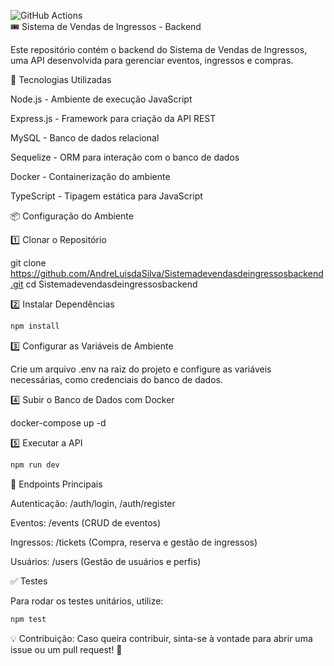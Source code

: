 ![GitHub Actions](https://github.com/AndreLuisdaSilva/Sistemadevendasdeingressosbackend/actions/workflows/main.yml/badge.svg)  
🎟 Sistema de Vendas de Ingressos - Backend

Este repositório contém o backend do Sistema de Vendas de Ingressos, uma API desenvolvida para gerenciar eventos, ingressos e compras.

🚀 Tecnologias Utilizadas

Node.js - Ambiente de execução JavaScript

Express.js - Framework para criação da API REST

MySQL - Banco de dados relacional

Sequelize - ORM para interação com o banco de dados

Docker - Containerização do ambiente

TypeScript - Tipagem estática para JavaScript

📦 Configuração do Ambiente

1️⃣ Clonar o Repositório

git clone https://github.com/AndreLuisdaSilva/Sistemadevendasdeingressosbackend.git
cd Sistemadevendasdeingressosbackend

2️⃣ Instalar Dependências
```bash
npm install
```
3️⃣ Configurar as Variáveis de Ambiente

Crie um arquivo .env na raiz do projeto e configure as variáveis necessárias, como credenciais do banco de dados.

4️⃣ Subir o Banco de Dados com Docker

docker-compose up -d

5️⃣ Executar a API
```bash
npm run dev
```
📌 Endpoints Principais

Autenticação: /auth/login, /auth/register

Eventos: /events (CRUD de eventos)

Ingressos: /tickets (Compra, reserva e gestão de ingressos)

Usuários: /users (Gestão de usuários e perfis)

✅ Testes

Para rodar os testes unitários, utilize:
```bash
npm test
```

💡 Contribuição: Caso queira contribuir, sinta-se à vontade para abrir uma issue ou um pull request! 🚀

